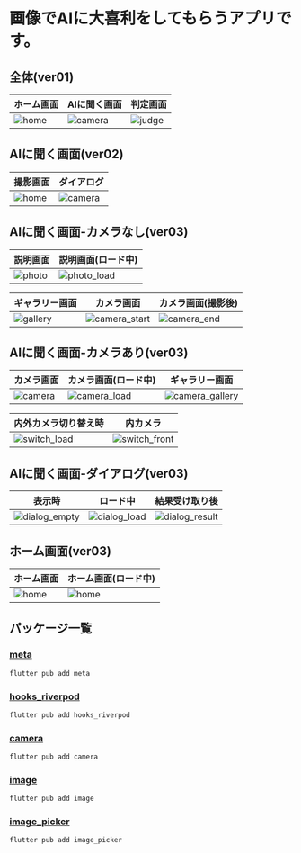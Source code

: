 # 画像でAIに大喜利をしてもらうアプリです。
## 全体(ver01)
| ホーム画面                          | AIに聞く画面                            | 判定画面                              |
| ----------------------------------- | --------------------------------------- | ------------------------------------- |
| ![home](./images/ver01-02/home.png) | ![camera](./images/ver01-02/camera.png) | ![judge](./images/ver01-02/judge.png) |
## AIに聞く画面(ver02)
| 撮影画面                             | ダイアログ                              |
| ------------------------------------ | --------------------------------------- |
| ![home](./images/ver01-02/photo.png) | ![camera](./images/ver01-02/dialog.png) |
## AIに聞く画面-カメラなし(ver03)
| 説明画面                           | 説明画面(ロード中)                           |
| ---------------------------------- | -------------------------------------------- |
| ![photo](./images/ver03/photo.png) | ![photo_load](./images/ver03/photo_load.png) |

| ギャラリー画面                         | カメラ画面                                       | カメラ画面(撮影後)                           |
| -------------------------------------- | ------------------------------------------------ | -------------------------------------------- |
| ![gallery](./images/ver03/gallery.png) | ![camera_start](./images/ver03/camera_start.png) | ![camera_end](./images/ver03/camera_end.png) |
## AIに聞く画面-カメラあり(ver03)
| カメラ画面                           | カメラ画面(ロード中)                           | ギャラリー画面                                       |
| ------------------------------------ | ---------------------------------------------- | ---------------------------------------------------- |
| ![camera](./images/ver03/camera.png) | ![camera_load](./images/ver03/camera_load.png) | ![camera_gallery](./images/ver03/camera_gallery.png) |

| 内外カメラ切り替え時                           | 内カメラ                                         |
| ---------------------------------------------- | ------------------------------------------------ |
| ![switch_load](./images/ver03/switch_load.png) | ![switch_front](./images/ver03/switch_front.png) |
## AIに聞く画面-ダイアログ(ver03)
| 表示時                                           | ロード中                                       | 結果受け取り後                                     |
| ------------------------------------------------ | ---------------------------------------------- | -------------------------------------------------- |
| ![dialog_empty](./images/ver03/dialog_empty.png) | ![dialog_load](./images/ver03/dialog_load.png) | ![dialog_result](./images/ver03/dialog_result.png) |
## ホーム画面(ver03)
| ホーム画面                       | ホーム画面(ロード中)                  |
| -------------------------------- | ------------------------------------- |
| ![home](./images/ver03/home.png) | ![home](./images/ver03/home_load.png) |
## パッケージ一覧
### [meta](https://pub.dev/packages/meta)
```bash
flutter pub add meta
```
### [hooks_riverpod](https://pub.dev/packages/hooks_riverpod)
```bash
flutter pub add hooks_riverpod
```
### [camera](https://pub.dev/packages/camera)
```bash
flutter pub add camera
```
### [image](https://pub.dev/packages/image)
```bash
flutter pub add image
```
### [image_picker](https://pub.dev/packages/image_picker)
```bash
flutter pub add image_picker
```
